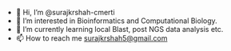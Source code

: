 - 👋 Hi, I’m @surajkrshah-cmerti
- 👀 I’m interested in Bioinformatics and Computational Biology.
- 🌱 I’m currently learning local Blast, post NGS data analysis etc.  
- 📫 How to reach me surajkrshah5@gmail.com

<!---
surajkrshah-cmerti/surajkrshah-cmerti is a ✨ special ✨ repository because its `README.md` (this file) appears on your GitHub profile.
You can click the Preview link to take a look at your changes.
--->
